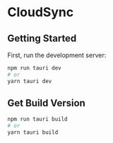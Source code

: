 # CloudSync

## Getting Started

First, run the development server:

```bash
npm run tauri dev
# or
yarn tauri dev

```
## Get Build Version
```bash
npm run tauri build
# or
yarn tauri build

```